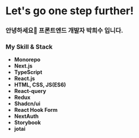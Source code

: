 
<h1>Let's go one step further!</h1>
<h3>안녕하세요🤗 프론트엔드 개발자 박희수 입니다.</h3>

<h3>My Skill & Stack</h3>

- **Monorepo**
- **Next.js**
- **TypeScript**
- **React.js**
- **HTML, CSS, JS(ES6)**
- **React-query**
- **Redux**
- **Shadcn/ui**
- **React Hook Form**
- **NextAuth**
- **Storybook**
- **jotai**
